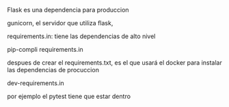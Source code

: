 Flask es una dependencia para produccion

gunicorn, el servidor que utiliza flask,

requirements.in: tiene las dependencias de alto nivel

pip-compli requirements.in

despues de crear el requirements.txt, es el que usará el docker para instalar las dependencias de procuccion

dev-requirements.in

por ejemplo el pytest tiene que estar dentro 